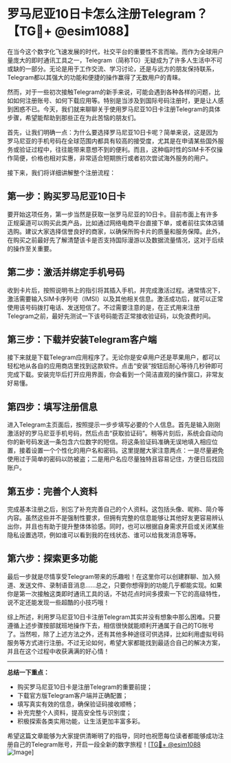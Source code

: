 # 罗马尼亚10日卡怎么注册Telegram？【TG💪+ @esim1088】

在当今这个数字化飞速发展的时代，社交平台的重要性不言而喻。而作为全球用户量庞大的即时通讯工具之一，Telegram（简称TG）无疑成为了许多人生活中不可或缺的一部分。无论是用于工作交流、学习讨论，还是与远方的朋友保持联系，Telegram都以其强大的功能和便捷的操作赢得了无数用户的青睐。

然而，对于一些初次接触Telegram的新手来说，可能会遇到各种各样的问题，比如如何注册账号、如何下载应用等。特别是当涉及到国际号码注册时，更是让人感到困惑不已。今天，我们就来聊聊关于使用罗马尼亚10日卡注册Telegram的具体步骤，希望能帮助到那些正在为此苦恼的朋友们。

首先，让我们明确一点：为什么要选择罗马尼亚10日卡呢？简单来说，这是因为罗马尼亚的手机号码在全球范围内都具有较高的接受度，尤其是在申请某些国外服务或验证过程中，往往能带来意想不到的便利。而且，这种临时性的SIM卡不仅操作简便，价格也相对实惠，非常适合短期旅行或者初次尝试海外服务的用户。

接下来，我们将详细讲解整个注册流程：

## 第一步：购买罗马尼亚10日卡

要开始这项任务，第一步当然是获取一张罗马尼亚的10日卡。目前市面上有许多正规渠道可以购买此类产品，比如通过网络电商平台直接下单，或者前往实体店铺选购。建议大家选择信誉良好的商家，以确保所购卡片的质量和服务保障。此外，在购买之前最好先了解清楚该卡是否支持国际漫游以及数据流量情况，这对于后续的操作至关重要。

## 第二步：激活并绑定手机号码

收到卡片后，按照说明书上的指引将其插入手机，并完成激活过程。通常情况下，激活需要输入SIM卡序列号（IMSI）以及其他相关信息。激活成功后，就可以正常使用该号码拨打电话、发送短信了。不过需要注意的是，在正式用来注册Telegram之前，最好先测试一下该号码能否正常接收验证码，以免浪费时间。

## 第三步：下载并安装Telegram客户端

接下来就是下载Telegram应用程序了。无论你是安卓用户还是苹果用户，都可以轻松地从各自的应用商店里找到这款软件。点击“安装”按钮后耐心等待几秒钟即可完成下载。安装完毕后打开应用界面，你会看到一个简洁直观的操作窗口，非常友好易懂。

## 第四步：填写注册信息

进入Telegram主页面后，按照提示一步步填写必要的个人信息。首先是输入刚刚激活好的罗马尼亚手机号码，然后点击“获取验证码”。稍等片刻后，系统会自动向你的新号码发送一条包含六位数字的短信。将这条验证码准确无误地填入相应位置，接着设置一个个性化的用户名和密码。这里提醒大家注意两点：一是尽量避免使用过于简单的密码以防被盗；二是用户名应尽量独特且容易记住，方便日后找回账户。

## 第五步：完善个人资料

完成基本注册之后，别忘了补充完善自己的个人资料。这包括头像、昵称、简介等内容。虽然这些并不是强制性要求，但拥有完整的信息能够让其他好友更容易辨认出你，并且也有助于提升整体体验感。同时，也可以根据自身需求开启或关闭某些隐私设置选项，例如谁可以看到我的在线状态、谁可以给我发消息等等。

## 第六步：探索更多功能

最后一步就是尽情享受Telegram带来的乐趣啦！在这里你可以创建群聊、加入频道、发送文件、录制语音消息……总之，只要你想得到的功能几乎都能实现。如果你是第一次接触这类即时通讯工具的话，不妨花点时间多摸索一下它的高级特性，说不定还能发现一些超酷的小技巧哦！

综上所述，利用罗马尼亚10日卡注册Telegram其实并没有想象中那么困难。只要遵循上述步骤按部就班地操作下去，相信很快就能顺利开通属于自己的TG账号了。当然啦，除了上述方法之外，还有其他多种途径可供选择，比如利用虚拟号码服务等方式进行注册。不过无论如何，希望大家都能找到最适合自己的解决方案，并且在这个过程中收获满满的好心情！

---

**总结一下重点：**

- 购买罗马尼亚10日卡是注册Telegram的重要前提；
- 下载官方版Telegram客户端并正确配置；
- 填写真实有效的信息，确保验证码接收顺畅；
- 补充完整个人资料，提高安全性与识别度；
- 积极探索各类实用功能，让生活更加丰富多彩。

希望这篇文章能够为大家提供清晰明了的指导，同时也祝愿每位读者都能够成功注册自己的Telegram账号，开启一段全新的数字旅程！[[TG💪+ @esim1088](https://t.me/s/esim1088) ![Image](https://i.postimg.cc/4NQfJmqS/Snipaste-2025-05-13-00-14-12.png)]